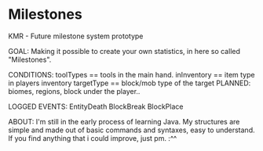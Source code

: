 # Milestones
KMR - Future milestone system prototype

GOAL:
  Making it possible to create your own statistics, in here so called "Milestones".
  
CONDITIONS:
  toolTypes == tools in the main hand.
  inInventory == item type in players inventory
  targetType == block/mob type of the target
 PLANNED:
  biomes, regions, block under the player..
  
LOGGED EVENTS:
  EntityDeath
  BlockBreak
  BlockPlace
  
ABOUT:
  I'm still in the early process of learning Java. My structures are simple and made out of basic commands and syntaxes, easy to understand.
  If you find anything that i could improve, just pm. :^^
